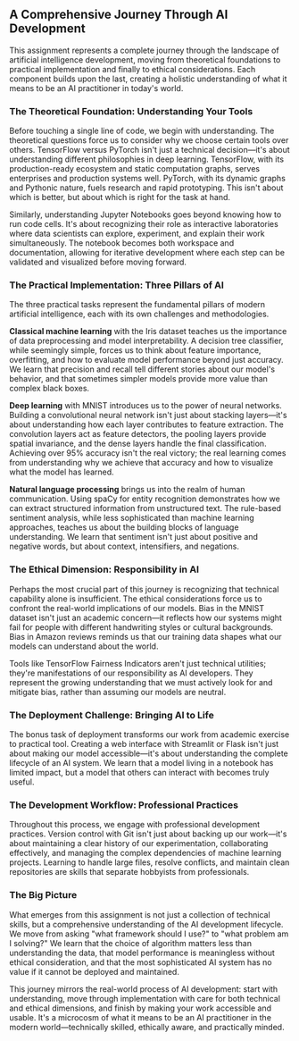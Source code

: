 ## A Comprehensive Journey Through AI Development

This assignment represents a complete journey through the landscape of artificial intelligence development, moving from theoretical foundations to practical implementation and finally to ethical considerations. Each component builds upon the last, creating a holistic understanding of what it means to be an AI practitioner in today's world.

### The Theoretical Foundation: Understanding Your Tools

Before touching a single line of code, we begin with understanding. The theoretical questions force us to consider why we choose certain tools over others. TensorFlow versus PyTorch isn't just a technical decision—it's about understanding different philosophies in deep learning. TensorFlow, with its production-ready ecosystem and static computation graphs, serves enterprises and production systems well. PyTorch, with its dynamic graphs and Pythonic nature, fuels research and rapid prototyping. This isn't about which is better, but about which is right for the task at hand.

Similarly, understanding Jupyter Notebooks goes beyond knowing how to run code cells. It's about recognizing their role as interactive laboratories where data scientists can explore, experiment, and explain their work simultaneously. The notebook becomes both workspace and documentation, allowing for iterative development where each step can be validated and visualized before moving forward.

### The Practical Implementation: Three Pillars of AI

The three practical tasks represent the fundamental pillars of modern artificial intelligence, each with its own challenges and methodologies.

**Classical machine learning** with the Iris dataset teaches us the importance of data preprocessing and model interpretability. A decision tree classifier, while seemingly simple, forces us to think about feature importance, overfitting, and how to evaluate model performance beyond just accuracy. We learn that precision and recall tell different stories about our model's behavior, and that sometimes simpler models provide more value than complex black boxes.

**Deep learning** with MNIST introduces us to the power of neural networks. Building a convolutional neural network isn't just about stacking layers—it's about understanding how each layer contributes to feature extraction. The convolution layers act as feature detectors, the pooling layers provide spatial invariance, and the dense layers handle the final classification. Achieving over 95% accuracy isn't the real victory; the real learning comes from understanding why we achieve that accuracy and how to visualize what the model has learned.

**Natural language processing** brings us into the realm of human communication. Using spaCy for entity recognition demonstrates how we can extract structured information from unstructured text. The rule-based sentiment analysis, while less sophisticated than machine learning approaches, teaches us about the building blocks of language understanding. We learn that sentiment isn't just about positive and negative words, but about context, intensifiers, and negations.

### The Ethical Dimension: Responsibility in AI

Perhaps the most crucial part of this journey is recognizing that technical capability alone is insufficient. The ethical considerations force us to confront the real-world implications of our models. Bias in the MNIST dataset isn't just an academic concern—it reflects how our systems might fail for people with different handwriting styles or cultural backgrounds. Bias in Amazon reviews reminds us that our training data shapes what our models can understand about the world.

Tools like TensorFlow Fairness Indicators aren't just technical utilities; they're manifestations of our responsibility as AI developers. They represent the growing understanding that we must actively look for and mitigate bias, rather than assuming our models are neutral.

### The Deployment Challenge: Bringing AI to Life

The bonus task of deployment transforms our work from academic exercise to practical tool. Creating a web interface with Streamlit or Flask isn't just about making our model accessible—it's about understanding the complete lifecycle of an AI system. We learn that a model living in a notebook has limited impact, but a model that others can interact with becomes truly useful.

### The Development Workflow: Professional Practices

Throughout this process, we engage with professional development practices. Version control with Git isn't just about backing up our work—it's about maintaining a clear history of our experimentation, collaborating effectively, and managing the complex dependencies of machine learning projects. Learning to handle large files, resolve conflicts, and maintain clean repositories are skills that separate hobbyists from professionals.

### The Big Picture

What emerges from this assignment is not just a collection of technical skills, but a comprehensive understanding of the AI development lifecycle. We move from asking "what framework should I use?" to "what problem am I solving?" We learn that the choice of algorithm matters less than understanding the data, that model performance is meaningless without ethical consideration, and that the most sophisticated AI system has no value if it cannot be deployed and maintained.

This journey mirrors the real-world process of AI development: start with understanding, move through implementation with care for both technical and ethical dimensions, and finish by making your work accessible and usable. It's a microcosm of what it means to be an AI practitioner in the modern world—technically skilled, ethically aware, and practically minded.
